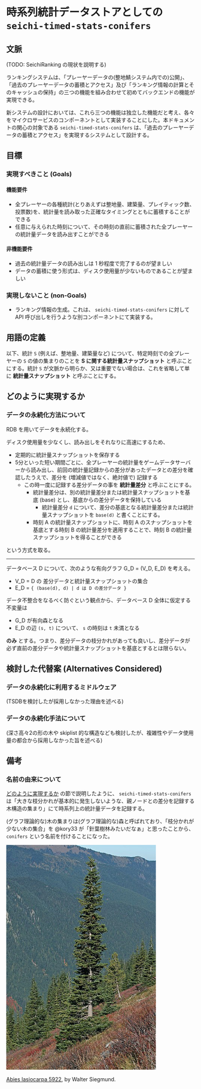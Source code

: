 # 時系列統計データストアとしての `seichi-timed-stats-conifers`

## 文脈

(TODO: SeichiRanking の現状を説明する)

ランキングシステムは、「プレーヤーデータの(整地鯖システム内での)公開」、「過去のプレーヤーデータの蓄積とアクセス」及び「ランキング情報の計算とそのキャッシュの保持」の三つの機能を組み合わせて初めてバックエンドの機能が実現できる。

新システムの設計においては、これら三つの機能は独立した機能だと考え、各々をマイクロサービスのコンポーネントとして実装することにした。本ドキュメントの関心の対象である `seichi-timed-stats-conifers` は、「過去のプレーヤーデータの蓄積とアクセス」を実現するシステムとして設計する。

## 目標

### 実現すべきこと (Goals)

#### 機能要件

- 全プレーヤーの各種統計(とりあえずは整地量、建築量、プレイティック数、投票数)を、統計量を読み取った正確なタイミングとともに蓄積することができる
- 任意に与えられた時刻について、その時刻の直前に蓄積された全プレーヤーの統計量データを読み出すことができる

#### 非機能要件

- 過去の統計量データの読み出しは 1 秒程度で完了するのが望ましい
- データの蓄積に使う形式は、ディスク使用量が少ないものであることが望ましい

### 実現しないこと (non-Goals)

- ランキング情報の生成。これは、 `seichi-timed-stats-conifers` に対して API 呼び出しを行うような別コンポーネントにて実装する。

## 用語の定義

以下、統計 `S` (例えば、整地量、建築量など) について、特定時刻での全プレーヤーの `S` の値の集まりのことを **S に関する統計量スナップショット** と呼ぶことにする。統計 `S` が文脈から明らか、又は重要でない場合は、これを省略して単に **統計量スナップショット** と呼ぶことにする。

## どのように実現するか

### データの永続化方法について

RDB を用いてデータを永続化する。

ディスク使用量を少なくし、読み出しをそれなりに高速にするため、

- 定期的に統計量スナップショットを保存する
- 5分といった短い期間ごとに、全プレーヤーの統計量をゲームデータサーバーから読み出し、前回の統計量記録からの差分があったデータとの差分を確認したうえで、差分を (増減値ではなく、絶対値で) 記録する
  - この時一度に記録する差分データの事を **統計量差分** と呼ぶことにする。
    - 統計量差分は、別の統計量差分または統計量スナップショットを基底 (base) とし、基底からの差分データを保持している
      - 統計量差分 `d` について、差分の基底となる統計量差分または統計量スナップショットを `base(d)` と書くことにする。
    - 時刻 A の統計量スナップショットに、時刻 A のスナップショットを基底とする時刻 B の統計量差分を適用することで、時刻 B の統計量スナップショットを得ることができる

という方式を取る。

---

データベース D について、次のような有向グラフ G\_D = (V\_D, E\_D) を考える。
- V\_D = D の 差分データと統計量スナップショットの集合
- E\_D = `{ (base(d), d) | d は D の差分データ }`

データ不整合をなるべく防ぐという観点から、データベース D 全体に仮定する不変量は

- G\_D が有向森となる
- E\_D の辺 `(s, t)` について、 `s` の時刻は `t` 未満となる

**のみ** とする。つまり、差分データの枝分かれがあっても良いし、差分データが必ず直前の差分データや統計量スナップショットを基底とするとは限らない。

## 検討した代替案 (Alternatives Considered)

### データの永続化に利用するミドルウェア

(TSDBを検討したが採用しなかった理由を述べる)

### データの永続化手法について

(深さ高々2の形の木や skiplist 的な構造なども検討したが、複雑性やデータ使用量の都合から採用しなかった旨を述べる)

## 備考

### 名前の由来について

[どのように実現するか](#どのように実現するか) の節で説明したように、 `seichi-timed-stats-conifers` は「大きな枝分かれが基本的に発生しないような、親ノードとの差分を記録する木構造の集まり」にて時系列上の統計量データを記録する。

(グラフ理論的な)木の集まりは(グラフ理論的な)森と呼ばれており、「枝分かれが少ない木の集合」を @kory33 が「針葉樹林みたいだなぁ」と思ったことから、 `conifers` という名前を付けることになった。

![Abies lasiocarpa](../400px-Abies_lasiocarpa_5922.jpg)

[Abies lasiocarpa 5922](https://commons.wikimedia.org/wiki/File:Abies_lasiocarpa_5922.JPG), by Walter Siegmund.

